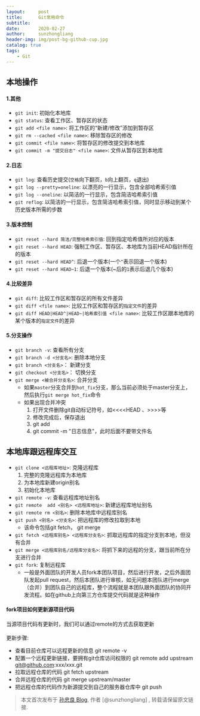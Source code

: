 ```yaml
---
layout:     post
title:      Git常用命令
subtitle:   
date:       2020-02-27
author:     sunzhongliang
header-img: img/post-bg-github-cup.jpg
catalog: true
tags:
    - Git
---
```



## 本地操作

#### 1.其他
- `git init`: 初始化本地库
- `git status`: 查看工作区、暂存区的状态
- `git add <file name>`: 将工作区的“新建/修改”添加到暂存区
- `git rm --cached <file name>`: 移除暂存区的修改
- `git commit <file name>`: 将暂存区的修改提交到本地库
- `git commit -m "提交日志" <file name>`: 文件从暂存区到本地库

#### 2.日志
- `git log`: 查看历史提交(`空格`向下翻页，`b`向上翻页，`q`退出)
- `git log --pretty=oneline`: 以漂亮的一行显示，包含全部哈希索引值
- `git log --oneline`: 以简洁的一行显示，包含简洁哈希索引值
- `git reflog`: 以简洁的一行显示，包含简洁哈希索引值，同时显示移动到某个历史版本所需的步数

#### 3.版本控制
- `git reset --hard 简洁/完整哈希索引值`: 回到指定哈希值所对应的版本
- `git reset --hard HEAD`: 强制工作区、暂存区、本地库为当前HEAD指针所在的版本
- `git reset --hard HEAD^`: 后退一个版本(一个`^`表示回退一个版本)
- `git reset --hard HEAD~1`: 后退一个版本(~后的`1`表示后退几个版本)

#### 4.比较差异
- `git diff`: 比较工作区和暂存区的所有文件差异
- `git diff <file name>`: 比较工作区和暂存区的`指定文件`的差异
- `git diff HEAD|HEAD^|HEAD~|哈希索引值 <file name>`: 比较工作区跟本地库的某个版本的`指定文件`的差异

#### 5.分支操作
- `git branch -v`: 查看所有分支
- `git branch -d <分支名>`: 删除本地分支
- `git branch <分支名>`： 新建分支
- `git checkout <分支名>`： 切换分支
- `git merge <被合并分支名>`: 合并分支
    - 如果`master`分支合并到`hot_fix`分支，那么当前必须处于master分支上，然后执行`git merge hot_fix`命令
    - 如果出现合并冲突
        1. 打开文件删除git自动标记符号，如<<<<HEAD 、>>>>等
        2. 修改完成后，保存退出
        3. git add <file name> 
        4. git commit -m "日志信息"，此时后面不要带文件名

## 本地库跟远程库交互
- `git clone <远程库地址>`: 克隆远程库
    1. 完整的克隆远程库为本地库
    2. 为本地库新建origin别名
    3. 初始化本地库
- `git remote -v`: 查看远程库地址别名
- `git remote  add <别名> <远程库地址>`: 新建远程库地址别名
- `git remote rm <别名>`: 删除本地库中远程库别名
- `git push <别名> <分支名>`: 把远程库的修改拉取到本地
    - 该命令包括git fetch， git merge
- `git fetch <远程库别名> <远程库分支名>`: 抓取远程库的指定分支到本地，但没有合并
- `git merge <远程库别名/远程库分支名>`: 将抓下来的远程的分支，跟当前所在分支进行合并
- `git fork`: 复制远程库
    - 一般是外面团队的开发人员fork本团队项目，然后进行开发，之后外面团队发起pull request，然后本团队进行审核，如无问题本团队进行merge（合并）到团队自己的远程库，整个流程就是本团队跟外面团队的协同开发流程。如在github上向第三方仓库提交代码就是这种操作


#### fork项目如何更新源项目代码
当源项目代码有更新时，我们可以通过remote的方式去获取更新<br>
<br>
更新步骤:<br>

- 查看目前仓库可以远程更新的信息
    git remote -v
- 配置一个远程更新链接，要拥有git仓库访问权限的
    git remote add upstream git@github.com:xxx/xxx.git
- 拉取远程仓库的代码
    git fetch upstream
- 合并远程仓库的代码
    git merge upstream/master
- 把远程仓库的代码作为新源提交到自己的服务器仓库中
    git push

> 本文首次发布于 [孙忠良 Blog](https://sunzhongliangde.github.io), 作者 [@sunzhongliang] ,
转载请保留原文链接.
